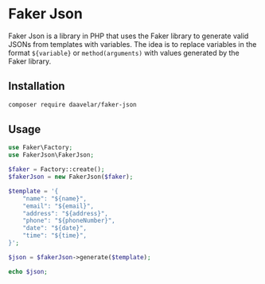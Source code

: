 # Faker Json

Faker Json is a library in PHP that uses the Faker library to generate valid JSONs from templates with variables.
The idea is to replace variables in the format `${variable}` or `method(arguments)` with values generated by the Faker library.

## Installation

```bash
composer require daavelar/faker-json
```

## Usage

```php
use Faker\Factory;
use FakerJson\FakerJson;

$faker = Factory::create();
$fakerJson = new FakerJson($faker);

$template = '{
    "name": "${name}",
    "email": "${email}",
    "address": "${address}",
    "phone": "${phoneNumber}",
    "date": "${date}",
    "time": "${time}",
}';

$json = $fakerJson->generate($template);

echo $json;
```